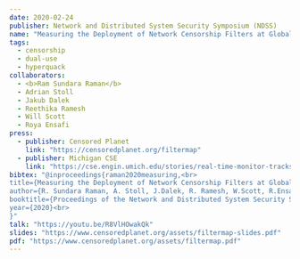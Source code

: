 ```yaml
---
date: 2020-02-24
publisher: Network and Distributed System Security Symposium (NDSS)
name: "Measuring the Deployment of Network Censorship Filters at Global Scale"
tags:
  - censorship
  - dual-use
  - hyperquack
collaborators:
  - <b>Ram Sundara Raman</b>
  - Adrian Stoll
  - Jakub Dalek
  - Reethika Ramesh
  - Will Scott
  - Roya Ensafi
press:
  - publisher: Censored Planet
    link: "https://censoredplanet.org/filtermap"
  - publisher: Michigan CSE
    link: "https://cse.engin.umich.edu/stories/real-time-monitor-tracks-the-growing-use-of-network-filters-for-censorship"
bibtex: "@inproceedings{raman2020measuring,<br>
title={Measuring the Deployment of Network Censorship Filters at Global Scale},<br>
author={R. Sundara Raman, A. Stoll, J.Dalek, R. Ramesh, W.Scott, R.Ensafi},<br>
booktitle={Proceedings of the Network and Distributed System Security Symposium, NDSS 2020, San Diego, California, USA},<br>
year={2020}<br>
}"
talk: "https://youtu.be/R8VlHOwakQk"
slides: "https://www.censoredplanet.org/assets/filtermap-slides.pdf"
pdf: "https://www.censoredplanet.org/assets/filtermap.pdf"
---
```

